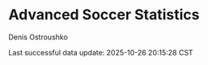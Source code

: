 # Advanced Soccer Statistics
Denis Ostroushko

<!-- gfm -->

Last successful data update: 2025-10-26 20:15:28 CST
